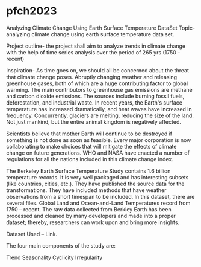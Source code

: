 # pfch2023
Analyzing Climate Change Using Earth Surface Temperature DataSet
Topic- analyzing climate change using earth surface temperature data set.

 

Project outline- the project shall aim to analyze trends in climate change with the help of time series analysis over the period of 265 yrs (1750 -recent)

 

Inspiration- As time goes on, we should all be concerned about the threat that climate change poses. Abruptly changing weather and releasing greenhouse gases, both of which are a huge contributing factor to global warming. The main contributors to greenhouse gas emissions are methane and carbon dioxide emissions. The sources include burning fossil fuels, deforestation, and industrial waste. In recent years, the Earth's surface temperature has increased dramatically, and heat waves have increased in frequency. Concurrently, glaciers are melting, reducing the size of the land. Not just mankind, but the entire animal kingdom is negatively affected.

Scientists believe that mother Earth will continue to be destroyed if something is not done as soon as feasible. Every major corporation is now collaborating to make choices that will mitigate the effects of climate change on future generations. WHO and NASA have enacted a number of regulations for all the nations included in this climate change index.

 

The Berkeley Earth Surface Temperature Study contains 1.6 billion temperature records. 
It is very well packaged and has interesting subsets (like countries, cities, etc.). 
They have published the source data for the transformations. 
They have included methods that have weather observations from a short timespan to be included. 
In this dataset, there are several files. Global Land and Ocean-and-Land Temperatures record from 1750 – recent.
The raw data collected from Berkley Earth has been processed and cleaned by many developers and made into a proper dataset; thereby, researchers can work upon and bring more insights. 

Dataset Used – Link.

 

The four main components of the study are:

Trend
Seasonality
Cyclicity
Irregularity
